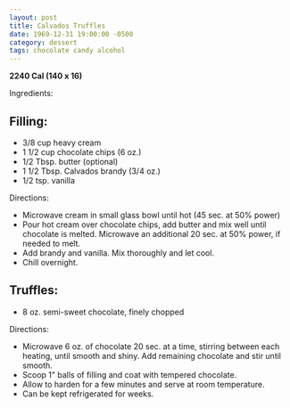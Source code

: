 ```yaml
---
layout: post
title: Calvados Truffles
date: 1969-12-31 19:00:00 -0500
category: dessert
tags: chocolate candy alcohol
---
```

<b>2240 Cal (140 x 16)</b>
  
Ingredients:  
<h2>Filling:</h2>

 * 3/8 cup heavy cream
 * 1 1/2 cup chocolate chips (6 oz.)
 * 1/2 Tbsp. butter (optional)
 * 1 1/2 Tbsp. Calvados brandy (3/4 oz.)
 * 1/2 tsp. vanilla

Directions:  

 * Microwave cream in small glass bowl until hot (45 sec. at 50% power)
 * Pour hot cream over chocolate chips, add butter and mix well until chocolate is melted. Microwave an additional 20 sec. at 50% power, if needed to melt.
 * Add brandy and vanilla. Mix thoroughly and let cool.
 * Chill overnight.

<h2>Truffles:</h2>

 * 8 oz. semi-sweet chocolate, finely chopped

Directions:  

 * Microwave 6 oz. of chocolate 20 sec. at a time, stirring between each heating, until smooth and shiny. Add remaining chocolate and stir until smooth.
 * Scoop 1" balls of filling and coat with tempered chocolate.
 * Allow to harden for a few minutes and serve at room temperature.
 * Can be kept refrigerated for weeks.

